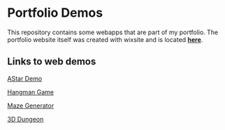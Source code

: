 # Portfolio Demos

This repository contains some webapps that are part of my portfolio. The portfolio website itself was created with wixsite and is located [**here**](/astar_demo/index.html).

## Links to web demos

[AStar Demo](https://lordbenedikt.github.io/portfolio_webapps/astar_demo/index.html)

[Hangman Game](https://lordbenedikt.github.io/portfolio_webapps/hangman/index.html)

[Maze Generator](https://lordbenedikt.github.io/portfolio_webapps/maze_generator/index.html)

[3D Dungeon](https://lordbenedikt.github.io/portfolio_webapps/dungeon_game_webgl/index.html)